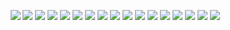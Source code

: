 <p align="center">
  <img src="https://github.com/kritanu/Assess.edU/blob/master/images/icon.png?raw=true"/>
  <img src="https://github.com/kritanu/Assess.edU/blob/master/images/s1.JPG?raw=true"/>
  <img src="https://github.com/kritanu/Assess.edU/blob/master/images/s2.JPG?raw=true"/>
  <img src="https://github.com/kritanu/Assess.edU/blob/master/images/s3.JPG?raw=true"/>
  <img src="https://github.com/kritanu/Assess.edU/blob/master/images/s4.JPG?raw=true"/>
  <img src="https://github.com/kritanu/Assess.edU/blob/master/images/s5.JPG?raw=true"/>
  <img src="https://github.com/kritanu/Assess.edU/blob/master/images/s6.JPG?raw=true"/>
  <img src="https://github.com/kritanu/Assess.edU/blob/master/images/s7.JPG?raw=true"/>
  <img src="https://github.com/kritanu/Assess.edU/blob/master/images/s8.JPG?raw=true"/>
  <img src="https://github.com/kritanu/Assess.edU/blob/master/images/s9.JPG?raw=true"/>
  <img src="https://github.com/kritanu/Assess.edU/blob/master/images/s10.JPG?raw=true"/>
  <img src="https://github.com/kritanu/Assess.edU/blob/master/images/s11.JPG?raw=true"/>
  <img src="https://github.com/kritanu/Assess.edU/blob/master/images/s12.JPG?raw=true"/>
  <img src="https://github.com/kritanu/Assess.edU/blob/master/images/s13.JPG?raw=true"/>
  <img src="https://github.com/kritanu/Assess.edU/blob/master/images/s14.JPG?raw=true"/>
  <img src="https://github.com/kritanu/Assess.edU/blob/master/images/s15.JPG?raw=true"/>
  <img src="https://github.com/kritanu/Assess.edU/blob/master/images/logo.png?raw=true"/>
</p>
